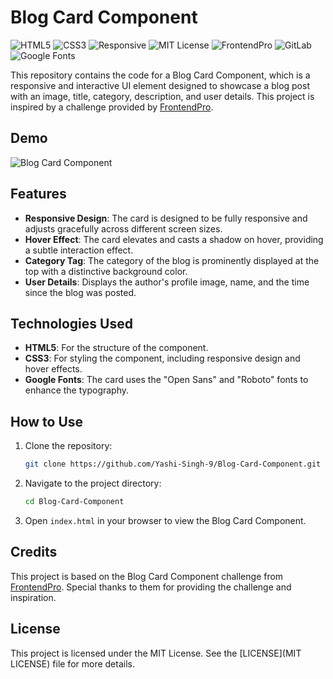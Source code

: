# Blog Card Component
![HTML5](https://img.shields.io/badge/HTML5-E34F26?style=for-the-badge&logo=html5&logoColor=white)
![CSS3](https://img.shields.io/badge/CSS3-1572B6?style=for-the-badge&logo=css3&logoColor=white)
![Responsive](https://img.shields.io/badge/Responsive-Design-4CAF50?style=for-the-badge)
![MIT License](https://img.shields.io/badge/License-MIT-yellow.svg)
![FrontendPro](https://img.shields.io/badge/Challenge-FrontendPro-blue?style=for-the-badge)
![GitLab](https://img.shields.io/badge/GitLab-Repository-FCA121?style=for-the-badge&logo=gitlab)
![Google Fonts](https://img.shields.io/badge/Google%20Fonts-Open%20Sans%20%7C%20Roboto-4285F4?style=for-the-badge)


This repository contains the code for a Blog Card Component, which is a responsive and interactive UI element designed to showcase a blog post with an image, title, category, description, and user details. This project is inspired by a challenge provided by [FrontendPro](https://www.frontendpro.dev/frontend-coding-challenges/blog-card-component-bBI5CtACFbEmwqF4LHJU).

## Demo

![Blog Card Component](Preview.png)

## Features

- **Responsive Design**: The card is designed to be fully responsive and adjusts gracefully across different screen sizes.
- **Hover Effect**: The card elevates and casts a shadow on hover, providing a subtle interaction effect.
- **Category Tag**: The category of the blog is prominently displayed at the top with a distinctive background color.
- **User Details**: Displays the author's profile image, name, and the time since the blog was posted.

## Technologies Used

- **HTML5**: For the structure of the component.
- **CSS3**: For styling the component, including responsive design and hover effects.
- **Google Fonts**: The card uses the "Open Sans" and "Roboto" fonts to enhance the typography.

## How to Use

1. Clone the repository:
   ```bash
   git clone https://github.com/Yashi-Singh-9/Blog-Card-Component.git
   ```
2. Navigate to the project directory:
   ```bash
   cd Blog-Card-Component
   ```
3. Open `index.html` in your browser to view the Blog Card Component.

## Credits

This project is based on the Blog Card Component challenge from [FrontendPro](https://www.frontendpro.dev/frontend-coding-challenges/blog-card-component-bBI5CtACFbEmwqF4LHJU). Special thanks to them for providing the challenge and inspiration.

## License

This project is licensed under the MIT License. See the [LICENSE](MIT LICENSE) file for more details.
